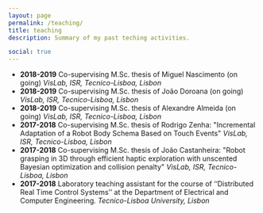 ```yaml
---
layout: page
permalink: /teaching/
title: teaching
description: Summary of my past teching activities.

social: true
---
```


* <b>2018-2019</b> Co-supervising M.Sc. thesis of Miguel Nascimento (on going) <i>VisLab, ISR, Tecnico-Lisboa, Lisbon</i>
* <b>2018-2019</b> Co-supervising M.Sc. thesis of João Doroana (on going) <i>VisLab, ISR, Tecnico-Lisboa, Lisbon</i>
* <b>2018-2019</b> Co-supervising M.Sc. thesis of Alexandre Almeida (on going) <i>VisLab, ISR, Tecnico-Lisboa, Lisbon</i>
* <b>2017-2018</b> Co-supervising M.Sc. thesis of Rodrigo Zenha: "Incremental Adaptation of a Robot Body Schema Based on Touch Events" <i>VisLab, ISR, Tecnico-Lisboa, Lisbon</i>
* <b>2017-2018</b> Co-supervising  M.Sc. thesis of João Castanheira: "Robot grasping in 3D through efficient haptic exploration with unscented Bayesian optimization and collision penalty" <i>VisLab, ISR, Tecnico-Lisboa, Lisbon</i>
* <b>2017-2018</b> Laboratory teaching assistant for the course of ‘‘Distributed Real Time Control Systems’’ at the Department of Electrical and Computer Engineering. <i>Tecnico-Lisboa University, Lisbon</i>
